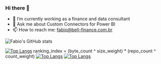 ### Hi there 👋

- 🔭 I’m currently working as a finance and data consultant
- 💬 Ask me about Custom Connectors for Power BI
- 📫 How to reach me: fabio@bell-finance.com.br

<!--[![Fabio's GitHub stats](https://github-readme-stats.vercel.app/api?username=fabiogbe)](https://github.com/fabiogbe/github-readme-stats)-->

![Fabio's GitHub stats](https://github-readme-stats.vercel.app/api?username=fabiogbe&show_icons=true&theme=synthwave)

[![Top Langs](https://github-readme-stats.vercel.app/api/top-langs/?username=fabiogbe)](https://github.com/fabiogbe/github-readme-stats)
ranking_index = (byte_count ^ size_weight) * (repo_count ^ count_weight)
[![Top Langs](https://github-readme-stats.vercel.app/api/top-langs/?username=fabiogbe&size_weight=0.5&count_weight=0.5)](https://github.com/fabiogbe/github-readme-stats)
[![Top Langs](https://github-readme-stats.vercel.app/api/top-langs/?username=fabiogbe&layout=compact)](https://github.com/fabiogbe/github-readme-stats)

<!--
**fabiogbe/fabiogbe** is a ✨ _special_ ✨ repository because its `README.md` (this file) appears on your GitHub profile.

Here are some ideas to get you started:

- 🔭 I’m currently working on ...
- 🌱 I’m currently learning ...
- 👯 I’m looking to collaborate on ...
- 🤔 I’m looking for help with ...
- 💬 Ask me about ...
- 📫 How to reach me: ...
- 😄 Pronouns: ...
- ⚡ Fun fact: ...
-->


